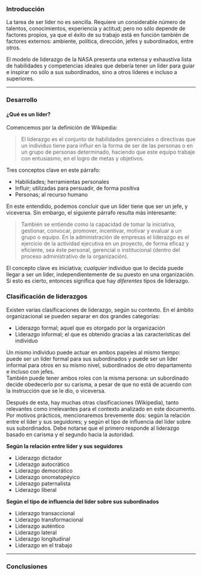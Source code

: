 ### Introducción

La tarea de ser líder no es sencilla. Requiere un considerable número de talentos, conocimientos, experiencia y actitud; pero no sólo depende de factores propios, ya que el éxito de su trabajo está en función también de factores externos: ambiente, política, dirección, jefes y subordinados, entre otros.

El modelo de liderazgo de la NASA presenta una extensa y exhaustiva lista de habilidades y competencias ideales que debería tener un líder para guiar e inspirar no sólo a sus subordinados, sino a otros líderes e incluso a superiores.

---

### Desarrollo

#### ¿Qué es un líder?

Comencemos por la definición de Wikipedia:

> El liderazgo es el conjunto de habilidades gerenciales o directivas que un individuo tiene para influir en la forma de ser de las personas o en un grupo de personas determinado, haciendo que este equipo trabaje con entusiasmo, en el logro de metas y objetivos.

Tres conceptos clave en este párrafo:

- Habilidades; herramientas personales
- Influir; utilizadas para persuadir, de forma positiva
- Personas; al recurso humano

En este entendido, podemos concluir que un líder tiene que ser un jefe, y viceversa. Sin embargo, el siguiente párrafo resulta más interesante:

> También se entiende como la capacidad de tomar la iniciativa, gestionar, convocar, promover, incentivar, motivar y evaluar a un grupo o equipo. En la administración de empresas el liderazgo es el ejercicio de la actividad ejecutiva en un proyecto, de forma eficaz y eficiente, sea éste personal, gerencial o institucional (dentro del proceso administrativo de la organización).

El concepto clave es iniciativa; *cualquier* individuo que lo decida puede llegar a ser un líder, independientemente de su puesto en una organización. Si esto es cierto, entonces significa que hay *diferentes* tipos de liderazgo.

### Clasificación de liderazgos

Existen varias clasificaciones de liderazgo, según su contexto. En el ámbito organizacional se pueden separar en dos grandes categorías:

- Liderazgo formal; aquel que es otorgado por la organización
- Liderazgo informal; el que es obtenido gracias a las características del individuo

Un mismo individuo puede actuar en ambos papeles al mismo tiempo: puede ser un líder formal para sus subordinados y puede ser un líder informal para otros en su mismo nivel, subordinados de otro departamento e incluso con jefes.  
También puede tener ambos roles con la misma persona: un subordinado decide obedecerlo por su carisma, a pesar de que no está de acuerdo con la instrucción que se le dio, o viceversa.

Después de esta, hay muchas otras clasificaciones (Wikipedia), tanto relevantes como irrelevantes para el contexto analizado en este documento. Por motivos prácticos, mencionaremos brevemente dos: según la relación entre el líder y sus seguidores; y según el tipo de influencia del líder sobre sus subordinados. Debe notarse que el primero responde al liderazgo basado en carisma y el segundo hacia la autoridad.

**Según la relación entre líder y sus seguidores**

- Liderazgo dictador
- Liderazgo autocrático
- Liderazgo democrático
- Liderazgo onomatopéyico
- Liderazgo paternalista
- Liderazgo liberal

**Según el tipo de influencia del líder sobre sus subordinados**

- Liderazgo transaccional
- Liderazgo transformacional
- Liderazgo auténtico
- Liderazgo lateral
- Liderazgo longitudinal
- Liderazgo en el trabajo

---

### Conclusiones
